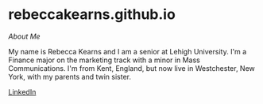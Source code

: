 # rebeccakearns.github.io

*About Me*

My name is Rebecca Kearns and I am a senior at Lehigh University. I'm a Finance major on the marketing track with a minor in Mass Communications. I'm from Kent, England, but now live in Westchester, New York, with my parents and twin sister. 

[LinkedIn](https://www.linkedin.com/in/rebecca-kearns-3a834812a/)
